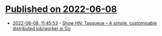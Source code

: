 # [Published on 2022-06-08](index.md)

* [2022-06-08, 11:45:53](https://news.ycombinator.com/item?id=31665924) - [Show HN: Tasqueue – A simple, customisable distributed job/worker in Go](https://github.com/kalbhor/Tasqueue)
